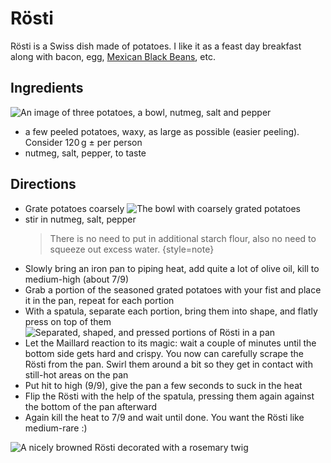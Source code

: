 # Rösti

Rösti is a Swiss dish made of potatoes. I like it as a feast day breakfast along
with bacon, egg, [Mexican Black Beans](Mexican-Black-Beans.md), etc.

## Ingredients

![An image of three potatoes, a bowl, nutmeg, salt and pepper](./photos/roesti-ingredients.webp)

* a few peeled potatoes, waxy, as large as possible (easier peeling). Consider 120&#x202F;g ± per person
* nutmeg, salt, pepper, to taste

## Directions

* Grate potatoes coarsely
  ![The bowl with coarsely grated potatoes](./photos/roesti-grated.webp)
* stir in nutmeg, salt, pepper
  > There is no need to put in additional starch flour, also no need
  > to squeeze out excess water.
  {style=note}
* Slowly bring an iron pan to piping heat, add quite a lot of olive oil, kill to medium-high (about 7/9)
* Grab a portion of the seasoned grated potatoes with your fist and place it in the pan, repeat for each portion
* With a spatula, separate each portion, bring them into shape, and flatly press on top of them
  ![Separated, shaped, and pressed portions of Rösti in a pan](./photos/roesti-frying.webp)
* Let the Maillard reaction to its magic: wait a couple of minutes until the bottom side gets hard and crispy.
  You now can carefully scrape the Rösti from the pan. Swirl them around a bit so they get in contact with still-hot areas on the pan
* Put hit to high (9/9), give the pan a few seconds to suck in the heat
* Flip the Rösti with the help of the spatula, pressing them again against the bottom of the pan afterward
* Again kill the heat to 7/9 and wait until done. You want the Rösti like medium-rare :)

![A nicely browned Rösti decorated with a rosemary twig](./photos/roesti-served.webp)
